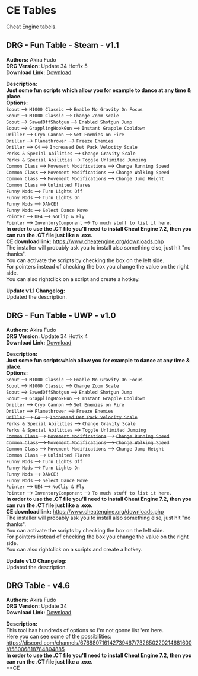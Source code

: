 # CE Tables
Cheat Engine tabels.

<!-- mod list -->

## DRG - Fun Table - Steam - v1.1
**Authors:** Akira Fudo  
**DRG Version:** Update 34 Hotfix 5  
**Download Link:** [Download](https://github.com/ArcticEcho/DRG-Mods/raw/4386116ed39bdb57ebcca3a905837f043e32bd14/CE%20Table/DRG%20-%20Fun%20Table%20-%20Steam%20-%20V1.1.zip)  

**Description:**  
__Just some fun scripts which allow you for example to dance at any time & place.__  
**Options:**  
`Scout` --> `M1000 Classic` --> `Enable No Gravity On Focus`  
`Scout` --> `M1000 Classic` --> `Change Zoom Scale`  
`Scout` --> `SawedOffShotgun` --> `Enabled Shotgun Jump`  
`Scout` --> `GrapplingHookGun` --> `Instant Grapple Cooldown`  
`Driller` --> `Cryo Cannon` --> `Set Enemies on Fire`  
`Driller` --> `Flamethrower` --> `Freeze Enemies`  
`Driller` --> `C4` --> `Increased Det Pack Velocity Scale`  
`Perks & Special Abilities` --> `Change Gravity Scale`  
`Perks & Special Abilities` --> `Toggle Unlimited Jumping`  
`Common Class` --> `Movement Modifications` --> `Change Running Speed`  
`Common Class` --> `Movement Modifications` --> `Change Walking Speed`  
`Common Class` --> `Movement Modifications` --> `Change Jump Height`  
`Common Class` --> `Unlimited Flares`  
`Funny Mods` --> `Turn Lights Off`  
`Funny Mods` --> `Turn Lights On`  
`Funny Mods` --> `DANCE!`  
`Funny Mods` --> `Select Dance Move`  
`Pointer` --> `UE4` --> `NoClip & Fly`  
`Pointer` --> `InventoryComponent` --> `To much stuff to list it here.`  
**In order to use the .CT file you'll need to install Cheat Engine 7.2, then you can run the .CT file just like a .exe.**  
**CE download link:** https://www.cheatengine.org/downloads.php  
The installer will probably ask you to install also something else, just hit "no thanks".  
You can activate the scripts by checking the box on the left side.  
For pointers instead of checking the box you change the value on the right side.  
You can also rightclick on a script and create a hotkey.

**Update v1.1 Changelog:**  
Updated the description.

## DRG - Fun Table - UWP - v1.0
**Authors:** Akira Fudo  
**DRG Version:** Update 34 Hotfix 4  
**Download Link:** [Download](https://github.com/ArcticEcho/DRG-Mods/raw/80eb324c77c40295abb7815027b4e20f488c4a0e/CE%20Table/DRG%20-%20Fun%20Table%20-%20UWP%20-%20V1.0.zip)  

**Description:**  
__Just some fun scriptswhich allow you for example to dance at any time & place.__  
**Options:**  
`Scout` --> `M1000 Classic` --> `Enable No Gravity On Focus`  
`Scout` --> `M1000 Classic` --> `Change Zoom Scale`  
`Scout` --> `SawedOffShotgun` --> `Enabled Shotgun Jump`  
`Scout` --> `GrapplingHookGun` --> `Instant Grapple Cooldown`  
`Driller` --> `Cryo Cannon` --> `Set Enemies on Fire`  
`Driller` --> `Flamethrower` --> `Freeze Enemies`  
~~`Driller` --> `C4` --> `Increased Det Pack Velocity Scale`~~  
`Perks & Special Abilities` --> `Change Gravity Scale`  
`Perks & Special Abilities` --> `Toggle Unlimited Jumping`  
~~`Common Class` --> `Movement Modifications` --> `Change Running Speed`~~  
~~`Common Class` --> `Movement Modifications` --> `Change Walking Speed`~~  
`Common Class` --> `Movement Modifications` --> `Change Jump Height`  
`Common Class` --> `Unlimited Flares`  
`Funny Mods` --> `Turn Lights Off`  
`Funny Mods` --> `Turn Lights On`  
`Funny Mods` --> `DANCE!`  
`Funny Mods` --> `Select Dance Move`  
`Pointer` --> `UE4` --> `NoClip & Fly`  
`Pointer` --> `InventoryComponent` --> `To much stuff to list it here.`  
**In order to use the .CT file you'll need to install Cheat Engine 7.2, then you can run the .CT file just like a .exe.**  
**CE download link:** https://www.cheatengine.org/downloads.php  
The installer will probably ask you to install also something else, just hit "no thanks".  
You can activate the scripts by checking the box on the left side.  
For pointers instead of checking the box you change the value on the right side.  
You can also rightclick on a scripts and create a hotkey.

**Update v1.0 Changelog:**  
Updated the description.

## DRG Table - v4.6
**Authors:** Akira Fudo  
**DRG Version:** Update 34  
**Download Link:** [Download](https://github.com/ArcticEcho/DRG-Mods/raw/aa02aa8bfa919e2e0979cf2f809f52ba61d20eac/CE%20Table/DRG%20Table%20-%20V4.6.zip)  

**Description:**  
This tool has hundreds of options so I'm not gonne list 'em here.  
Here you can see some of the possibilities:  
https://discord.com/channels/676880716142739467/732650220214681600/858006818784804885  
**In order to use the .CT file you'll need to install Cheat Engine 7.2, then you can run the .CT file just like a .exe.**  
**CE